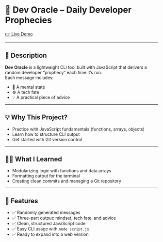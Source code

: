 # 🔮 Dev Oracle – Daily Developer Prophecies

[👉 Live Demo](https://tomelliott96.github.io/dev-oracle/)

---

## 📌 Description

**Dev Oracle** is a lightweight CLI tool built with JavaScript that delivers a random developer “prophecy” each time it’s run.  
Each message includes:

- 🧠 A mental state  
- ⚙️ A tech fate  
- 💡 A practical piece of advice  

---

## 💡 Why This Project?

- Practice with JavaScript fundamentals (functions, arrays, objects)  
- Learn how to structure CLI output  
- Get started with Git version control  

---

## 👨‍💻 What I Learned

- Modularizing logic with functions and data arrays  
- Formatting output for the terminal  
- Creating clean commits and managing a Git repository  

---

## 🚀 Features

- ✅ Randomly generated messages  
- ✅ Three-part output: mindset, tech fate, and advice  
- ✅ Clean, structured JavaScript code  
- ✅ Easy CLI usage with `node script.js`  
- ✅ Ready to expand into a web version  


